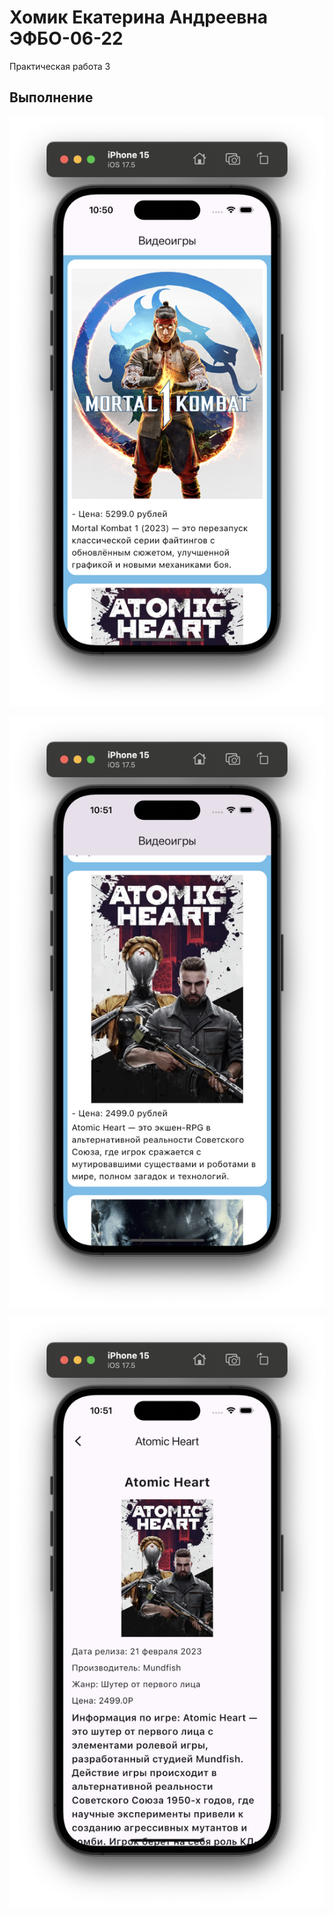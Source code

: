 # Хомик Екатерина Андреевна ЭФБО-06-22

Практическая работа 3

## Выполнение

![alt text](1.png)

![alt text](2.png)

![alt text](3.png)